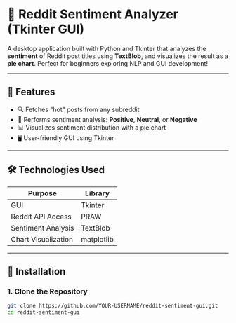 # 🧠 Reddit Sentiment Analyzer (Tkinter GUI)

A desktop application built with Python and Tkinter that analyzes the **sentiment** of Reddit post titles using **TextBlob**, and visualizes the result as a **pie chart**. Perfect for beginners exploring NLP and GUI development!

---

## 🚀 Features

- 🔍 Fetches "hot" posts from any subreddit
- 🧠 Performs sentiment analysis: **Positive**, **Neutral**, or **Negative**
- 📊 Visualizes sentiment distribution with a pie chart
- 🖥️ User-friendly GUI using Tkinter

---

## 🛠 Technologies Used

| Purpose                | Library           |
|------------------------|-------------------|
| GUI                    | Tkinter           |
| Reddit API Access      | PRAW              |
| Sentiment Analysis     | TextBlob          |
| Chart Visualization    | matplotlib        |

---

## 🧪 Installation

### 1. Clone the Repository

```bash
git clone https://github.com/YOUR-USERNAME/reddit-sentiment-gui.git
cd reddit-sentiment-gui
